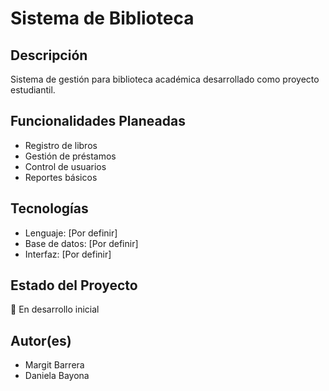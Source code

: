 # Sistema de Biblioteca

## Descripción
Sistema de gestión para biblioteca académica desarrollado como proyecto estudiantil.

## Funcionalidades Planeadas
- Registro de libros
- Gestión de préstamos
- Control de usuarios
- Reportes básicos

## Tecnologías
- Lenguaje: [Por definir]
- Base de datos: [Por definir]
- Interfaz: [Por definir]

## Estado del Proyecto
🚧 En desarrollo inicial

## Autor(es)
- Margit Barrera
- Daniela Bayona

